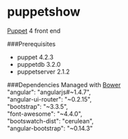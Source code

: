 # puppetshow
[Puppet](http://docs.puppetlabs.com/puppet/) 4 front end 

###Prerequisites
- puppet 4.2.3
- puppetdb 3.2.0
- puppetserver 2.1.2

###Dependencies 
Managed with [Bower](http://bower.io/)  
    "angular": "angularjs#~1.4.7",  
    "angular-ui-router": "~0.2.15",  
    "bootstrap": "~3.3.5",  
    "font-awesome": "~4.4.0",  
    "bootswatch-dist": "cerulean",  
    "angular-bootstrap": "~0.14.3"  
